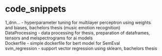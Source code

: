 # code_snippets

1_dnn... - hyperparameter tuning for multilayer perceptron using weights and biases, bachelors thesis (music emotion recognition) <br />
DataProcessing - data processing for thesis, preparation of dataframes, tensors and melspectrograms for ai models <br />
Dockerfile - simple dockerfile for bert model for SemEval <br />
svm_regression - support vector regression using sklearn, bachelors thesis <br />
